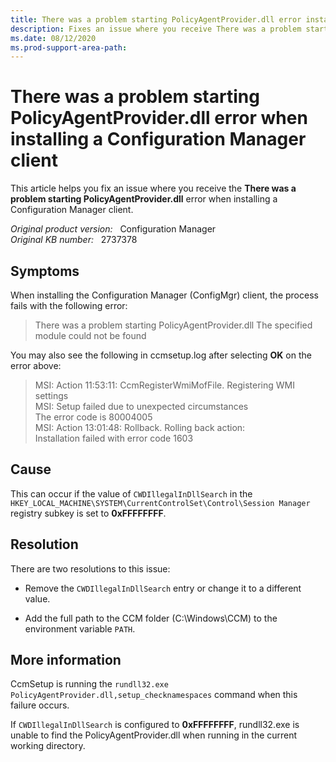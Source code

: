 ```yaml
---
title: There was a problem starting PolicyAgentProvider.dll error installing client 
description: Fixes an issue where you receive There was a problem starting PolicyAgentProvider.dll error when installing a Configuration Manager client.
ms.date: 08/12/2020
ms.prod-support-area-path:
---
```

# There was a problem starting PolicyAgentProvider.dll error when installing a Configuration Manager client

This article helps you fix an issue where you receive the **There was a problem starting PolicyAgentProvider.dll** error when installing a Configuration Manager client.

_Original product version:_ &nbsp; Configuration Manager  
_Original KB number:_ &nbsp; 2737378

## Symptoms

When installing the Configuration Manager (ConfigMgr) client, the process fails with the following error:

> There was a problem starting PolicyAgentProvider.dll The specified module could not be found

You may also see the following in ccmsetup.log after selecting **OK** on the error above:

> MSI: Action 11:53:11: CcmRegisterWmiMofFile. Registering WMI settings  
> MSI: Setup failed due to unexpected circumstances  
> The error code is 80004005  
> MSI: Action 13:01:48: Rollback. Rolling back action:  
> Installation failed with error code 1603

## Cause

This can occur if the value of `CWDIllegalInDllSearch` in the `HKEY_LOCAL_MACHINE\SYSTEM\CurrentControlSet\Control\Session Manager` registry subkey is set to **0xFFFFFFFF**.

## Resolution

There are two resolutions to this issue:

- Remove the `CWDIllegalInDllSearch` entry or change it to a different value.

- Add the full path to the CCM folder (C:\Windows\CCM) to the environment variable `PATH`.

## More information

CcmSetup is running the `rundll32.exe PolicyAgentProvider.dll,setup_checknamespaces` command when this failure occurs.

If `CWDIllegalInDllSearch` is configured to **0xFFFFFFFF**, rundll32.exe is unable to find the PolicyAgentProvider.dll when running in the current working directory.
